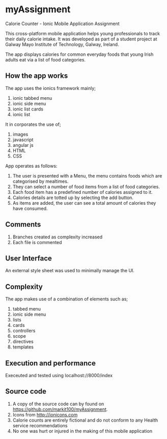 # myAssignment

Calorie Counter - Ionic Mobile Application Assignment

This cross-platform mobile application helps young professionals to track their daily calorie intake. It was developed as part of a student project at Galway Mayo Institute of Technology, Galway, Ireland.

The app displays calories for common everyday foods that young Irish adults eat via a list of food categories. 

## How the app works

The app uses the ionics framework mainly;

1. ionic tabbed menu
2. ionic side menu
3. ionic list cards 
4. ionic list

It in corporates the use of; 

1. images
2. javascript
3. angular js
4. HTML
5. CSS

App operates as follows:

1. The user is presented with a Menu, the menu contains foods which are categorised by mealtimes. 
2. They can select a number of food items from a list of food categories. 
3. Each food item has a predefined number of calories assigned to it.
4. Calories details are totted up by selecting the add button. 
5. As items are added, the user can see a total amount of calories they have consumed.

## Comments

1. Branches created as complexity increased
2. Each file is commented

## User Interface

An external style sheet was used to minimally manage the UI. 

## Complexity

The app makes use of a combination of elements such as;

1. tabbed menu
2. ionic side menu
3. lists
4. cards
5. controllers 
6. scope
7. directives
8. templates

## Execution and performance

Execeuted and tested using localhost://8000/index 

## Source code

1. A copy of the source code can by found on https://github.com/markit100/myAssignment.
2. Icons from http://ionicons.com
3. Calorie counts are entirely fictional and do not conform to any Health service recommendations
4. No one was hurt or injured in the making of this mobile application


